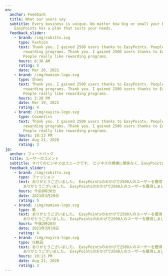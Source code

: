 ```yaml
---
en:
  anchor: Feedback
  title: What our users say
  subtitle: Every business is unique. No matter how big or small your business is,
    EasyPoints has a plan that suits your needs.
  feedback_slider:
    - brand: /img/cobitto.svg
      type: Fashion
      text: Thank you. I gained 2500 users thanks to EasyPoints. People really like
        rewarding programs. Thank you. I gained 2500 users thanks to EasyPoints.
        People really like rewarding programs.
      hours: 8:30 AM
      rating: 5
      date: Mar 20, 2021
    - brand: /img/mamian-logo.svg
      type: Shoes
      text: Thank you. I gained 2500 users thanks to EasyPoints. People really like
        rewarding programs. Thank you. I gained 2500 users thanks to EasyPoints.
        People really like rewarding programs.
      hours: 2:20 PM
      date: Mar 19, 2021
      rating: 4
    - brand: /img/euyira-logo.svg
      type: Cosmetics
      text: Thank you. I gained 2500 users thanks to EasyPoints. People really like
        rewarding programs. Thank you. I gained 2500 users thanks to EasyPoints.
        People really like rewarding programs.
      hours: 10:13 PM
      date: Aug 21, 2020
      rating: 3
jp:
  anchor: フィードバック
  title: ユーザーのコメント
  subtitle: すべてのビジネスはユニークです。 ビジネスの規模に関係なく、EasyPointsにはニーズに合ったプランがあります。
  feedback_slider:
    - brand: /img/cobitto.svg
      type: ファッション
      text: ありがとうございました。 EasyPointsのおかげで2500人のユーザーを獲得しました。 人々は本当にやりがいのあるプログラムが好きです。
        ありがとうございました。 EasyPointsのおかげで2500人のユーザーを獲得しました。 人々は本当にやりがいのあるプログラムが好きです。
      hours: 午前8時30分
      date: 2021年3月20日
      rating: 5
    - brand: /img/mamian-logo.svg
      type: 靴
      text: ありがとうございました。 EasyPointsのおかげで2500人のユーザーを獲得しました。 人々は本当にやりがいのあるプログラムが好きです。
        ありがとうございました。 EasyPointsのおかげで2500人のユーザーを獲得しました。 人々は本当にやりがいのあるプログラムが好きです。
      hours: 午後2時20分
      date: 2021年3月19日
      rating: 4
    - brand: /img/euyira-logo.svg
      type: 化粧品
      text: ありがとうございました。 EasyPointsのおかげで2500人のユーザーを獲得しました。 人々は本当にやりがいのあるプログラムが好きです。
        ありがとうございました。 EasyPointsのおかげで2500人のユーザーを獲得しました。 人々は本当にやりがいのあるプログラムが好きです。
      hours: 10:13 PM
      date: Aug 21, 2020
      rating: 3
---
```

